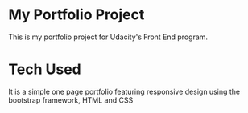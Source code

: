 # My Portfolio Project
This is my portfolio project for Udacity's Front End program.
# Tech Used
It is a simple one page portfolio featuring responsive design using the bootstrap framework, HTML and CSS
